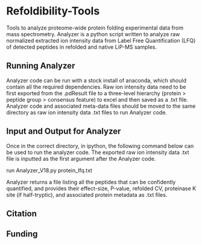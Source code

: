 # Refoldibility-Tools
Tools to analyze proteome-wide protein folding experimental data from mass spectrometry. Analyzer is a python script written to analyze raw normalized extracted ion intensity data from Label Free Quantification (LFQ) of detected peptides in refolded and native LiP-MS samples. 

## Running Analyzer

Analyzer code can be run with a stock install of anaconda, which should contain all the required dependencies. Raw ion intensity data need to be first exported from the .pdResult file to a three-level hierarchy (protein > peptide group > consensus feature) to excel and then saved as a .txt file. Analyzer code and associated meta-data files should be moved to the same directory as raw ion intensity data .txt files to run Analyzer code. 

## Input and Output for Analyzer 

Once in the correct directory, in ipython, the following command below can be used to run the analyzer code. The exported raw ion intensity data .txt file is inputted as the first argument after the Analyzer code.  

run Analyzer_V18.py protein_lfq.txt

Analyzer returns a file listing all the peptides that can be confidently quantified, and provides their effect-size, P-value, refolded CV, proteinase K site (if half-tryptic), and associated protein metadata as .txt files. 

## Citation

## Funding
